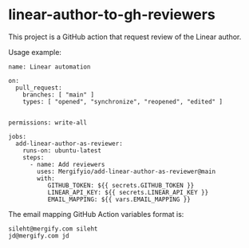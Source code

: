 # linear-author-to-gh-reviewers

This project is a GitHub action that request review of the Linear author.

Usage example:

```
name: Linear automation

on:
  pull_request:
    branches: [ "main" ]
    types: [ "opened", "synchronize", "reopened", "edited" ]


permissions: write-all

jobs:
  add-linear-author-as-reviewer:
    runs-on: ubuntu-latest
    steps:
      - name: Add reviewers
        uses: Mergifyio/add-linear-author-as-reviewer@main
        with:
           GITHUB_TOKEN: ${{ secrets.GITHUB_TOKEN }}
           LINEAR_API_KEY: ${{ secrets.LINEAR_API_KEY }}
           EMAIL_MAPPING: ${{ vars.EMAIL_MAPPING }}
```

The email mapping GitHub Action variables format is:

```
sileht@mergify.com sileht
jd@mergify.com jd
```

